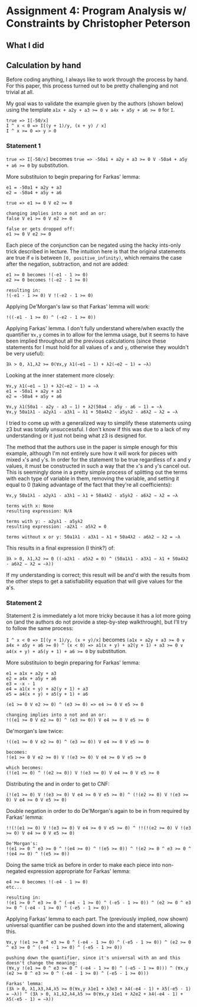# Assignment 4: Program Analysis w/ Constraints by Christopher Peterson

## What I did


## Calculation by hand

Before coding anything, I always like to work through the process by hand. For this paper, this process turned out to be pretty challenging and not trivial at all.

My goal was to validate the example given by the authors (shown below) using the template ``a1x + a2y + a3 >= 0 ∨ a4x + a5y + a6 >= 0`` for ``I``.

```
true => I[-50/x]
I ^ x < 0 => I[(y + 1)/y, (x + y) / x]
I ^ x >= 0 => y > 0
```

### Statement 1

``true => I[-50/x]`` becomes ``true => -50a1 + a2y + a3 >= 0 V -50a4 + a5y + a6 >= 0`` by substitution.

More substituion to begin preparing for Farkas' lemma:
```
e1 = -50a1 + a2y + a3
e2 = -50a4 + a5y + a6

true => e1 >= 0 V e2 >= 0

changing implies into a not and an or:
false V e1 >= 0 V e2 >= 0

false or gets dropped off:
e1 >= 0 V e2 >= 0
```

Each piece of the conjunction can be negated using the hacky ints-only trick described in lecture. The intuition here is that the original statements are true if ``e`` is between ``[0, positive_infinity)``, which remains the case after the negation, subtraction, and not are added:
```
e1 >= 0 becomes !(-e1 - 1 >= 0)
e2 >= 0 becomes !(-e2 - 1 >= 0)

resulting in:
!(-e1 - 1 >= 0) V !(-e2 - 1 >= 0)
```

Applying De'Morgan's law so that Farkas' lemma will work:
```
!((-e1 - 1 >= 0) ^ (-e2 - 1 >= 0))
```

Applying Farkas' lemma. I don't fully understand where/when exactly the quantifier ``∀x,y`` comes in to allow for the lemma usage, but it seems to have been implied throughout all the previous calculations (since these statements for I must hold for all values of ``x`` and ``y``, otherwise they wouldn't be very useful):
```
∃λ > 0, λ1,λ2 >= 0(∀x,y λ1(−e1 − 1) + λ2(−e2 − 1) = −λ)
```

Looking at the inner statement more closely:
```
∀x,y λ1(−e1 − 1) + λ2(−e2 − 1) = −λ
e1 = -50a1 + a2y + a3
e2 = -50a4 + a5y + a6

∀x,y λ1(50a1 - a2y - a3 − 1) + λ2(50a4 - a5y - a6 − 1) = −λ
∀x,y 50a1λ1 - a2yλ1 - a3λ1 − λ1 + 50a4λ2 - a5yλ2 - a6λ2 − λ2 = −λ
```

I tried to come up with a generalized way to simplify these statements using z3 but was totally unsuccessful. I don't know if this was due to a lack of my understanding or it just not being what z3 is designed for.

The method that the authors use in the paper is simple enough for this example, although I'm not entirely sure how it will work for pieces with mixed ``x``'s and ``y``'s. In order for the statement to be true regardless of x and y values, it must be constructed in such a way that the ``x``'s and ``y``'s cancel out. This is seemingly done in a pretty simple process of splitting out the terms with each type of variable in them, removing the variable, and setting it equal to 0 (taking advantage of the fact that they're all coefficients):
```
∀x,y 50a1λ1 - a2yλ1 - a3λ1 − λ1 + 50a4λ2 - a5yλ2 - a6λ2 − λ2 = −λ

terms with x: None
resulting expression: N/A

terms with y: - a2yλ1 - a5yλ2
resulting expression: -a2λ1 - a5λ2 = 0

terms without x or y: 50a1λ1 - a3λ1 − λ1 + 50a4λ2 - a6λ2 − λ2 = −λ
```

This results in a final expression (I think?) of:
```
∃λ > 0, λ1,λ2 >= 0 ((-a2λ1 - a5λ2 = 0) ^ (50a1λ1 - a3λ1 − λ1 + 50a4λ2 - a6λ2 − λ2 = −λ))
```

If my understanding is correct; this result will be and'd with the results from the other steps to get a satisfiability equation that will give values for the a's.

### Statement 2

Statement 2 is immediately a lot more tricky because it has a lot more going on (and the authors do not provide a step-by-step walkthrough), but I'll try to follow the same process:

``I ^ x < 0 => I[(y + 1)/y, (x + y)/x]`` becomes ``(a1x + a2y + a3 >= 0 ∨ a4x + a5y + a6 >= 0) ^ (x < 0) => a1(x + y) + a2(y + 1) + a3 >= 0 ∨ a4(x + y) + a5(y + 1) + a6 >= 0`` by substitution.

More substituion to begin preparing for Farkas' lemma:
```
e1 = a1x + a2y + a3
e2 = a4x + a5y + a6
e3 = -x - 1
e4 = a1(x + y) + a2(y + 1) + a3
e5 = a4(x + y) + a5(y + 1) + a6

(e1 >= 0 V e2 >= 0) ^ (e3 >= 0) => e4 >= 0 V e5 >= 0

changing implies into a not and an or:
!((e1 >= 0 V e2 >= 0) ^ (e3 >= 0)) V e4 >= 0 V e5 >= 0
```

De'morgan's law twice:
```
!((e1 >= 0 V e2 >= 0) ^ (e3 >= 0)) V e4 >= 0 V e5 >= 0

becomes:
!(e1 >= 0 V e2 >= 0) V !(e3 >= 0) V e4 >= 0 V e5 >= 0

which becomes:
(!(e1 >= 0) ^ !(e2 >= 0)) V !(e3 >= 0) V e4 >= 0 V e5 >= 0
```

Distributing the and in order to get to CNF:
```
(!(e1 >= 0) V !(e3 >= 0) V e4 >= 0 V e5 >= 0) ^ (!(e2 >= 0) V !(e3 >= 0) V e4 >= 0 V e5 >= 0)
```

Double negation in order to do De'Morgan's again to be in from required by Farkas' lemma:
```
!!(!(e1 >= 0) V !(e3 >= 0) V e4 >= 0 V e5 >= 0) ^ !!(!(e2 >= 0) V !(e3 >= 0) V e4 >= 0 V e5 >= 0)

De'Morgan's:
!(e1 >= 0 ^ e3 >= 0 ^ !(e4 >= 0) ^ !(e5 >= 0)) ^ !(e2 >= 0 ^ e3 >= 0 ^ !(e4 >= 0) ^ !(e5 >= 0))
```

Doing the same trick as before in order to make each piece into non-negated expression appropriate for Farkas' lemma:
```
e4 >= 0 becomes !(-e4 - 1 >= 0)
etc...

resulting in:
!(e1 >= 0 ^ e3 >= 0 ^ (-e4 - 1 >= 0) ^ (-e5 - 1 >= 0)) ^ (e2 >= 0 ^ e3 >= 0 ^ (-e4 - 1 >= 0) ^ (-e5 - 1 >= 0))
```

Applying Farkas' lemma to each part. The (previously implied, now shown) universal quantifier can be pushed down into the and statement, allowing this.
```
∀x,y !(e1 >= 0 ^ e3 >= 0 ^ (-e4 - 1 >= 0) ^ (-e5 - 1 >= 0)) ^ (e2 >= 0 ^ e3 >= 0 ^ (-e4 - 1 >= 0) ^ (-e5 - 1 >= 0))

pushing down the quantifier, since it's universal with an and this doesn't change the meaning:
(∀x,y !(e1 >= 0 ^ e3 >= 0 ^ (-e4 - 1 >= 0) ^ (-e5 - 1 >= 0))) ^ (∀x,y (e2 >= 0 ^ e3 >= 0 ^ (-e4 - 1 >= 0) ^ (-e5 - 1 >= 0)))

Farkas' lemma:
(∃λ > 0, λ1,λ3,λ4,λ5 >= 0(∀x,y λ1e1 + λ3e3 + λ4(-e4 - 1) + λ5(-e5 - 1) = −λ)) ^ (∃λ > 0, λ1,λ2,λ4,λ5 >= 0(∀x,y λ1e1 + λ2e2 + λ4(-e4 - 1) + λ5(-e5 - 1) = −λ))
```
